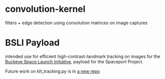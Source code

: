 # convolution-kernel
filters + edge detection using convolution matrices on image captures

# BSLI Payload
intended use for efficient high-contrast-landmark tracking on images
for the [Buckeye Space Launch Initiative](https://bsli.space/spaceport-america-cup/), payload for the Spaceport Project.

Future work on klt_tracking.py is in [a new repo](https://github.com/Sriram-Sai-Ganesh/landmark-tracking)